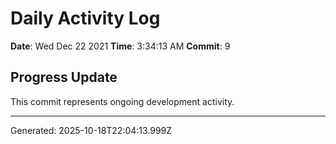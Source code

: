 # Daily Activity Log

**Date**: Wed Dec 22 2021
**Time**: 3:34:13 AM
**Commit**: 9

## Progress Update

This commit represents ongoing development activity.

---
Generated: 2025-10-18T22:04:13.999Z
